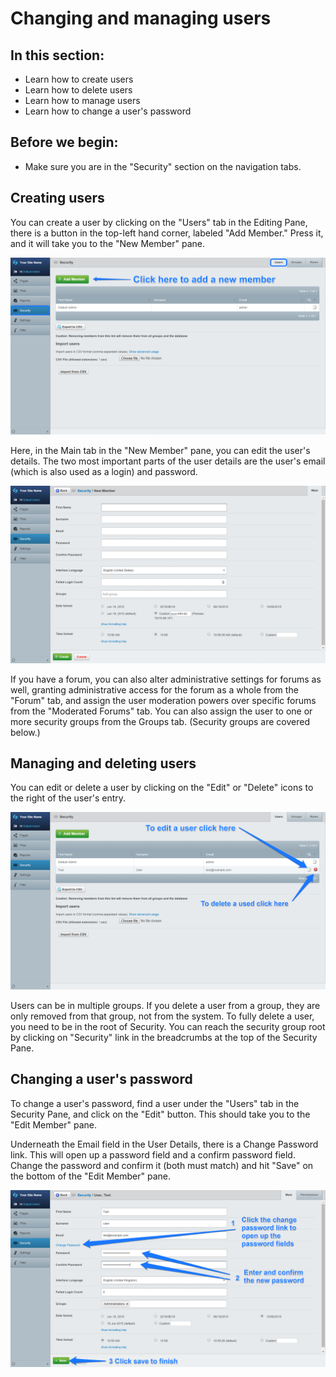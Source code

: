 <!--
title: Changing & managing users
pagenumber: 1
-->

# Changing and managing users

## In this section:

* Learn how to create users
* Learn how to delete users
* Learn how to manage users
* Learn how to change a user's password   

## Before we begin:

* Make sure you are in the "Security" section on the navigation tabs.

## Creating users

You can create a user by clicking on the "Users" tab in the Editing Pane, there is a button in the top-left hand corner, labeled "Add Member." Press it, and it will take you to the "New Member" pane.

![Add new user](_images/users-add-member.png)

Here, in the Main tab in the "New Member" pane, you can edit the user's details. The two most important parts of the user details are the user's email (which is also used as a login) and password.

![User details](_images/user-details.png)

If you have a forum, you can also alter administrative settings for forums as well, granting administrative access for the forum as a whole from the "Forum" tab, and assign the user moderation powers over specific forums from the "Moderated Forums" tab. You can also assign the user to one or more security groups from the Groups tab.  (Security groups are covered below.)

## Managing and deleting users

You can edit or delete a user by clicking on the "Edit" or "Delete" icons to the right of the user's entry. 

![Managing and deleting users](_images/edit-delete-user.png)

<div class="note" markdown="1"> 
Users can be in multiple groups.  If you delete a user from a group, they are only removed from that group, not from the system.  To fully delete a user, you need to be in the root of Security.  You can reach the security group root by clicking on "Security" link in the breadcrumbs at the top of the Security Pane.
</div>
 
## Changing a user's password

To change a user's password, find a user under the "Users" tab in the Security Pane, and click on the "Edit" button. This should take you to the "Edit Member" pane.  

Underneath the Email field in the User Details, there is a Change Password link. This will open up a password field and a confirm password field.  Change the password and confirm it (both must match) and hit "Save" on the bottom of the "Edit Member" pane.

![Changing a user's password](_images/change-password.png)
